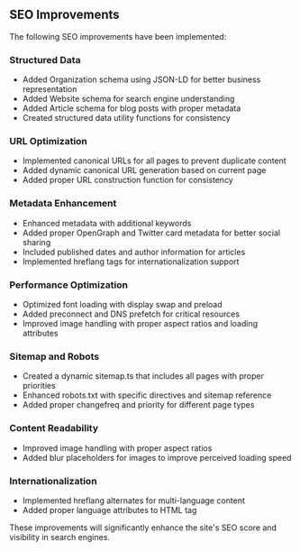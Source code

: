 ## SEO Improvements

The following SEO improvements have been implemented:

### Structured Data
- Added Organization schema using JSON-LD for better business representation
- Added Website schema for search engine understanding
- Added Article schema for blog posts with proper metadata
- Created structured data utility functions for consistency

### URL Optimization
- Implemented canonical URLs for all pages to prevent duplicate content
- Added dynamic canonical URL generation based on current page
- Added proper URL construction function for consistency

### Metadata Enhancement
- Enhanced metadata with additional keywords
- Added proper OpenGraph and Twitter card metadata for better social sharing
- Included published dates and author information for articles
- Implemented hreflang tags for internationalization support

### Performance Optimization
- Optimized font loading with display swap and preload
- Added preconnect and DNS prefetch for critical resources
- Improved image handling with proper aspect ratios and loading attributes

### Sitemap and Robots
- Created a dynamic sitemap.ts that includes all pages with proper priorities
- Enhanced robots.txt with specific directives and sitemap reference
- Added proper changefreq and priority for different page types

### Content Readability
- Improved image handling with proper aspect ratios
- Added blur placeholders for images to improve perceived loading speed

### Internationalization
- Implemented hreflang alternates for multi-language content
- Added proper language attributes to HTML tag

These improvements will significantly enhance the site's SEO score and visibility in search engines. 